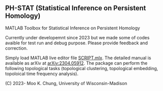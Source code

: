 ## PH-STAT (Statistical Inference on Persistent Homology)

MATLAB Toolbox for Statistical Inference on Persistent Homology

Currently under developemnt since 2023 but we made some of codes avaible for test run and debug purpose. Please provide feedback and correction. 

Simply load MATLAB live editor file [SCRIPT.mlx](https://github.com/laplcebeltrami/PH-STAT/blob/main/SCRIPT.mlx). The detailed manual is available as arXiv at [arXiv:2304.05912](http://arxiv.org/abs/2304.05912). The package can perform the following topological tasks (topological clustering, topological embedding, topoloical time frequency analysis). 


(C) 2023- Moo K. Chung, University of Wisconsin-Madison


